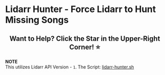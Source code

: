 # Lidarr Hunter - Force Lidarr to Hunt Missing Songs

<h2 align="center">Want to Help? Click the Star in the Upper-Right Corner! ⭐</h2>

**NOTE**  
This utilizes Lidarr API Version - `1`. The Script: [lidarr-hunter.sh](lidarr-hunter.sh)
